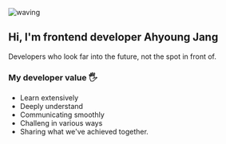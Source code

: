 ![waving](https://capsule-render.vercel.app/api?type=waving&height=200&text=Ahyoung&fontAlign=80&fontAlignY=40&color=gradient)


<h2>Hi, I'm frontend developer Ahyoung Jang</h2>

<!-- somebody may curious,  -->

Developers who look far into the future, not the spot in front of.


<h3>My developer value 🖐 </h3>

- Learn extensively
- Deeply understand
- Communicating smoothly
- Challeng in various ways
- Sharing what we've achieved together.
